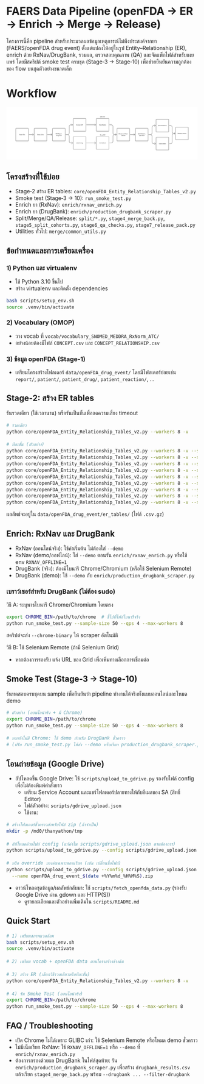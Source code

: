 # FAERS Data Pipeline (openFDA → ER → Enrich → Merge → Release)

โครงการนี้คือ pipeline สำหรับประมวลผลข้อมูลเหตุการณ์ไม่พึงประสงค์จากยา (FAERS/openFDA drug event) ตั้งแต่แปลงให้อยู่ในรูป Entity–Relationship (ER), enrich ด้วย RxNav/DrugBank, รวมผล, ตรวจสอบคุณภาพ (QA) และจัดแพ็กไฟล์สำหรับเผยแพร่ โดยมีสคริปต์ smoke test ครบชุด (Stage‑3 → Stage‑10) เพื่อช่วยยืนยันความถูกต้องของ flow บนชุดตัวอย่างขนาดเล็ก

# Workflow
![Image](./merge/version_1.1.png)

## โครงสร้างที่ใช้บ่อย
- Stage‑2 สร้าง ER tables: `core/openFDA_Entity_Relationship_Tables_v2.py`
- Smoke test (Stage‑3 → 10): `run_smoke_test.py`
- Enrich ยา (RxNav): `enrich/rxnav_enrich.py`
- Enrich ยา (DrugBank): `enrich/production_drugbank_scraper.py`
- Split/Merge/QA/Release: `split/*.py`, `stage4_merge_back.py`, `stage5_split_cohorts.py`, `stage6_qa_checks.py`, `stage7_release_pack.py`
- Utilities ทั่วไป: `merge/common_utils.py`

## ข้อกำหนดและการเตรียมเครื่อง
### 1) Python และ virtualenv
- ใช้ Python 3.10 ขึ้นไป
- สร้าง virtualenv และติดตั้ง dependencies
```bash
bash scripts/setup_env.sh
source .venv/bin/activate
```

### 2) Vocabulary (OMOP)
- วาง vocab ที่ `vocab/vocabulary_SNOMED_MEDDRA_RxNorm_ATC/`
- อย่างน้อยต้องมีไฟล์ `CONCEPT.csv` และ `CONCEPT_RELATIONSHIP.csv`

### 3) ข้อมูล openFDA (Stage‑1)
- เตรียมโครงสร้างโฟลเดอร์ `data/openFDA_drug_event/` โดยมีโฟลเดอร์ย่อยเช่น `report/`, `patient/`, `patient_drug/`, `patient_reaction/`, ...

## Stage‑2: สร้าง ER tables
รันรวดเดียว (ใช้เวลานาน) หรือรันเป็นขั้นเพื่อลดความเสี่ยง timeout
```bash
# รวดเดียว
python core/openFDA_Entity_Relationship_Tables_v2.py --workers 8 -v

# ทีละขั้น (ตัวอย่าง)
python core/openFDA_Entity_Relationship_Tables_v2.py --workers 8 -v --steps report
python core/openFDA_Entity_Relationship_Tables_v2.py --workers 8 -v --steps patient
python core/openFDA_Entity_Relationship_Tables_v2.py --workers 8 -v --steps patient_drug
python core/openFDA_Entity_Relationship_Tables_v2.py --workers 8 -v --steps reactions
python core/openFDA_Entity_Relationship_Tables_v2.py --workers 8 -v --steps standard_drugs
python core/openFDA_Entity_Relationship_Tables_v2.py --workers 8 -v --steps standard_reactions
python core/openFDA_Entity_Relationship_Tables_v2.py --workers 8 -v --steps standard_drugs_atc
python core/openFDA_Entity_Relationship_Tables_v2.py --workers 8 -v --steps standard_drugs_rxnorm_ingredients
python core/openFDA_Entity_Relationship_Tables_v2.py --workers 8 -v --steps standard_reactions_snomed
```
ผลลัพธ์จะอยู่ใน `data/openFDA_drug_event/er_tables/` (ไฟล์ `.csv.gz`)

## Enrich: RxNav และ DrugBank
- RxNav (ออนไลน์จริง): ใช้ค่าเริ่มต้น ไม่ต้องใส่ `--demo`
- RxNav (demo/ออฟไลน์): ใส่ `--demo` ตอนรัน `enrich/rxnav_enrich.py` หรือใช้ env `RXNAV_OFFLINE=1`
- DrugBank (จริง): ต้องมีไบนารี Chrome/Chromium (หรือใช้ Selenium Remote)
- DrugBank (demo): ใช้ `--demo` กับ `enrich/production_drugbank_scraper.py`

### เบราว์เซอร์สำหรับ DrugBank (ไม่ต้อง sudo)
วิธี A: ระบุพาธไบนารี Chrome/Chromium โดยตรง
```bash
export CHROME_BIN=/path/to/chrome  # ชี้ไปที่ไฟล์ไบนารีจริง
python run_smoke_test.py --sample-size 50 --qps 4 --max-workers 8
```
สคริปต์จะส่ง `--chrome-binary` ให้ scraper อัตโนมัติ

วิธี B: ใช้ Selenium Remote (ถ้ามี Selenium Grid)
- หากต้องการรองรับ แจ้ง URL ของ Grid เพื่อเพิ่มทางเลือกการเชื่อมต่อ

## Smoke Test (Stage‑3 → Stage‑10)
รันทดสอบครบชุดบน sample เพื่อยืนยันว่า pipeline ทำงานได้จริงทั้งแบบออนไลน์และโหมด demo
```bash
# ตัวอย่าง (ออนไลน์จริง + มี Chrome)
export CHROME_BIN=/path/to/chrome
python run_smoke_test.py --sample-size 50 --qps 4 --max-workers 8

# หากยังไม่มี Chrome: ใช้ demo สำหรับ DrugBank ชั่วคราว
# (ปรับ run_smoke_test.py ให้ส่ง --demo หรือเรียก production_drugbank_scraper.py ด้วย --demo)
```

## โอนถ่ายข้อมูล (Google Drive)
- อัปโหลดขึ้น Google Drive: ใช้ `scripts/upload_to_gdrive.py` รองรับไฟล์ config เพื่อไม่ต้องพิมพ์คำสั่งยาว
  - เตรียม Service Account และแชร์โฟลเดอร์ปลายทางให้กับอีเมลของ SA (สิทธิ์ Editor)
  - ไฟล์ตัวอย่าง: `scripts/gdrive_upload.json`
  - ใช้งาน:
```bash
# สร้างโฟลเดอร์ชั่วคราวสำหรับไฟล์ zip (ถ้าจำเป็น)
mkdir -p /md0/thanyathon/tmp

# อัปโหลดด้วยไฟล์ config (แก้ค่าใน scripts/gdrive_upload.json ตามต้องการ)
python scripts/upload_to_gdrive.py --config scripts/gdrive_upload.json

# หรือ override บางค่าเฉพาะตอนเรียก (เช่น เปลี่ยนชื่อไฟล์)
python scripts/upload_to_gdrive.py --config scripts/gdrive_upload.json \
  --name openFDA_drug_event_$(date +%Y%m%d_%H%M%S).zip
```
- ดาวน์โหลดชุดข้อมูล/ผลลัพธ์กลับมา: ใช้ `scripts/fetch_openfda_data.py` (รองรับ Google Drive ผ่าน gdown และ HTTP(S))
  - ดูรายละเอียดและตัวอย่างเพิ่มเติมใน `scripts/README.md`

## Quick Start
```bash
# 1) เตรียมสภาพแวดล้อม
bash scripts/setup_env.sh
source .venv/bin/activate

# 2) เตรียม vocab + openFDA data ตามโครงสร้างข้างต้น

# 3) สร้าง ER (เลือกวิธีรวดเดียวหรือทีละขั้น)
python core/openFDA_Entity_Relationship_Tables_v2.py --workers 8 -v

# 4) รัน Smoke Test (ออนไลน์จริง)
export CHROME_BIN=/path/to/chrome
python run_smoke_test.py --sample-size 50 --qps 4 --max-workers 8
```

## FAQ / Troubleshooting
- เปิด Chrome ไม่ได้เพราะ GLIBC เก่า: ใช้ Selenium Remote หรือโหมด demo ชั่วคราว
- ไม่มีเน็ตเรียก RxNav: ใช้ `RXNAV_OFFLINE=1` หรือ `--demo` ที่ `enrich/rxnav_enrich.py`
- ต้องการกรองด้วยผล DrugBank ในไฟล์สุดท้าย: รัน `enrich/production_drugbank_scraper.py` เพื่อสร้าง `drugbank_results.csv` แล้วเรียก `stage4_merge_back.py` พร้อม `--drugbank ... --filter-drugbank`
